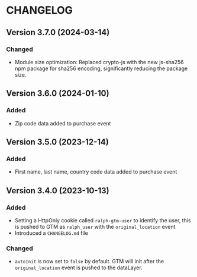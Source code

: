 # CHANGELOG

## Version 3.7.0 (2024-03-14)

### Changed

- Module size optimization: Replaced crypto-js with the new js-sha256 npm package for sha256 encoding, significantly reducing the package size.

## Version 3.6.0 (2024-01-10)

### Added

- Zip code data added to purchase event

## Version 3.5.0 (2023-12-14)

### Added

- First name, last name, country code data added to purchase event

## Version 3.4.0 (2023-10-13)

### Added

- Setting a HttpOnly cookie called `ralph-gtm-user` to identify the user, this is pushed to GTM as `ralph_user` with the `original_location` event
- Introduced a `CHANGELOG.md` file

### Changed

- `autoInit` is now set to `false` by default. GTM will init after the `original_location` event is pushed to the dataLayer.
